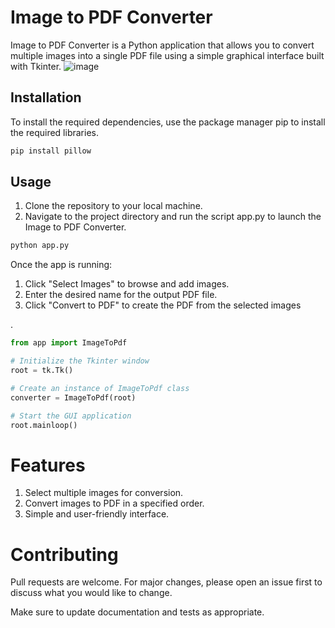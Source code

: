 # Image to PDF Converter

Image to PDF Converter is a Python application that allows you to convert multiple images into a single PDF file using a simple graphical interface built with Tkinter.
![image](https://github.com/user-attachments/assets/10b25efe-150d-4b67-989d-0df2795db66a)


## Installation

To install the required dependencies, use the package manager pip to install the required libraries.

```bash
pip install pillow
```

## Usage
1. Clone the repository to your local machine.
2. Navigate to the project directory and run the script app.py to launch the Image to PDF Converter.

```python
python app.py
```

Once the app is running:

1. Click "Select Images" to browse and add images.
2. Enter the desired name for the output PDF file.
3. Click "Convert to PDF" to create the PDF from the selected images

.
```python
from app import ImageToPdf

# Initialize the Tkinter window
root = tk.Tk()

# Create an instance of ImageToPdf class
converter = ImageToPdf(root)

# Start the GUI application
root.mainloop()
```
# Features
1. Select multiple images for conversion.
2. Convert images to PDF in a specified order.
3. Simple and user-friendly interface.

# Contributing

Pull requests are welcome. For major changes, please open an issue first to discuss what you would like to change.

Make sure to update documentation and tests as appropriate.
